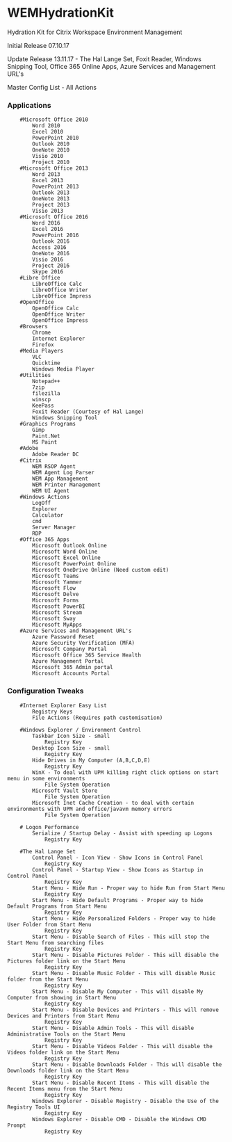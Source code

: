 # WEMHydrationKit
Hydration Kit for Citrix Workspace Environment Management

Initial Release 07.10.17

Update Release 13.11.17 - The Hal Lange Set, Foxit Reader, Windows Snipping Tool, Office 365 Online Apps, Azure Services and Management URL's

Master Config List - All Actions

### Applications
		#Microsoft Office 2010
			Word 2010
			Excel 2010
			PowerPoint 2010
			Outlook 2010
			OneNote 2010
			Visio 2010
			Project 2010
		#Microsoft Office 2013
			Word 2013
			Excel 2013
			PowerPoint 2013
			Outlook 2013
			OneNote 2013
			Project 2013
			Visio 2013
		#Microsoft Office 2016
			Word 2016
			Excel 2016
			PowerPoint 2016
			Outlook 2016
			Access 2016
			OneNote 2016
			Visio 2016
			Project 2016
			Skype 2016
		#Libre Office
			LibreOffice Calc
			LibreOffice Writer
			LibreOffice Impress
		#OpenOffice
			OpenOffice Calc
			OpenOffice Writer
			OpenOffice Impress			
		#Browsers
			Chrome
			Internet Explorer
			Firefox
		#Media Players
			VLC
			Quicktime
			Windows Media Player
		#Utilities
			Notepad++
			7zip
			filezilla
			winscp
			KeePass
			Foxit Reader (Courtesy of Hal Lange)
			Windows Snipping Tool
		#Graphics Programs
			Gimp
			Paint.Net
			MS Paint
		#Adobe
			Adobe Reader DC
		#Citrix
			WEM RSOP Agent
			WEM Agent Log Parser
			WEM App Management
			WEM Printer Management
			WEM UI Agent
		#Windows Actions
			LogOff
			Explorer
			Calculator
			cmd
			Server Manager
			RDP
		#Office 365 Apps
			Microsoft Outlook Online
			Microsoft Word Online
			Microsoft Excel Online
			Microsoft PowerPoint Online
			Microsoft OneDrive Online (Need custom edit)
			Microsoft Teams
			Microsoft Yammer
			Microsoft Flow
			Microsoft Delve
			Microsoft Forms
			Microsoft PowerBI
			Microsoft Stream
			Microsoft Sway
			Microsoft MyApps
		#Azure Services and Management URL's
			Azure Password Reset
			Azure Security Verification (MFA)
			Microsoft Company Portal
			Microsoft Office 365 Service Health
			Azure Management Portal
			Microsoft 365 Admin portal
			Microsoft Accounts Portal

### Configuration Tweaks
		#Internet Explorer Easy List
			Registry Keys
			File Actions (Requires path customisation)
			
		#Windows Explorer / Environment Control
			Taskbar Icon Size - small
				Registry Key
			Desktop Icon Size - small
				Registry Key
			Hide Drives in My Computer (A,B,C,D,E)
				Registry Key
			WinX - To deal with UPM killing right click options on start menu in some environments
				File System Operation
			Microsoft Vault Store
				File System Operation
			Microsoft Inet Cache Creation - to deal with certain environments with UPM and office/javavm memory errors
				File System Operation
				
		# Logon Performance
			Serialize / Startup Delay - Assist with speeding up Logons
				Registry Key 
		
		#The Hal Lange Set
			Control Panel - Icon View - Show Icons in Control Panel
				Registry Key
			Control Panel - Startup View - Show Icons as Startup in Control Panel
				Registry Key
			Start Menu - Hide Run - Proper way to hide Run from Start Menu
				Registry Key
			Start Menu - Hide Default Programs - Proper way to hide Default Programs from Start Menu
				Registry Key
			Start Menu - Hide Personalized Folders - Proper way to hide User Folder from Start Menu
				Registry Key
			Start Menu - Disable Search of Files - This will stop the Start Menu from searching files
				Registry Key
			Start Menu - Disable Pictures Folder - This will disable the Pictures folder link on the Start Menu
				Registry Key
			Start Menu - Disable Music Folder - This will disable Music folder from the Start Menu
				Registry Key
			Start Menu - Disable My Computer - This will disable My Computer from showing in Start Menu
				Registry Key
			Start Menu - Disable Devices and Printers - This will remove Devices and Printers from Start Menu
				Registry Key
			Start Menu - Disable Admin Tools - This will disable Administrative Tools on the Start Menu
				Registry Key
			Start Menu - Disable Videos Folder - This will disable the Videos folder link on the Start Menu
				Registry Key
			Start Menu - Disable Downloads Folder - This will disable the Downloads folder link on the Start Menu
				Registry Key
			Start Menu - Disable Recent Items - This will disable the Recent Items menu from the Start Menu
				Registry Key
			Windows Explorer - Disable Registry - Disable the Use of the Registry Tools UI
				Registry Key
			Windows Explorer - Disable CMD - Disable the Windows CMD Prompt
				Registry Key


